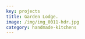 ```yaml
---
key: projects
title: Garden Lodge.
image: /img/img_0011-hdr.jpg
category: handmade-kitchens
---
```


